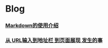 # Blog
### [Markdown的使用介绍](./Markdown%E8%AF%AD%E8%A8%80%E4%BD%BF%E7%94%A8.md)
### [从 URL输入到地址栏 到页面展现 发生的事](https://github.com/yahayw/Blog/blob/master/%E8%BE%93%E5%85%A5URL%E5%88%B0%E5%B1%95%E7%8E%B0%E5%87%BA%E9%A1%B5%E9%9D%A2%E7%9A%84%E4%B8%AD%E9%97%B4%E8%BF%87%E7%A8%8B.md)
